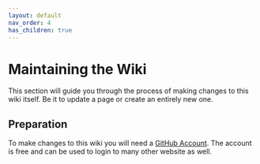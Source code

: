 ```yaml
---
layout: default 
nav_order: 4
has_children: true
---
```


# Maintaining the Wiki

This section will guide you through the process of making changes to this wiki itself. Be it to update a page or create an entirely new one.

## Preparation

To make changes to this wiki you will need a [GitHub Account](www.github.com/join). The account is free and can be used to login to many other website as well.
